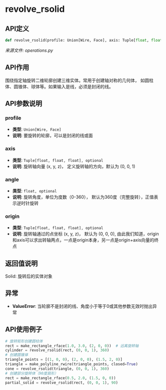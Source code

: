 # revolve_rsolid

## API定义

```python
def revolve_rsolid(profile: Union[Wire, Face], axis: Tuple[float, float, float] = (0, 0, 1), angle: float = 360, origin: Tuple[float, float, float] = (0, 0, 0)) -> Solid
```

*来源文件: operations.py*

## API作用

围绕指定轴旋转二维轮廓创建三维实体。常用于创建轴对称的几何体，
如圆柱体、圆锥体、球体等。如果输入是线，必须是封闭的线。

## API参数说明

### profile

- **类型**: `Union[Wire, Face]`
- **说明**: 要旋转的轮廓，可以是封闭的线或面

### axis

- **类型**: `Tuple[float, float, float], optional`
- **说明**: 旋转轴向量 (x, y, z)， 定义旋转轴的方向，默认为 (0, 0, 1)

### angle

- **类型**: `float, optional`
- **说明**: 旋转角度，单位为度数（0-360）， 默认为360度（完整旋转），正值表示逆时针旋转

### origin

- **类型**: `Tuple[float, float, float], optional`
- **说明**: 旋转轴通过的点坐标 (x, y, z)， 默认为 (0, 0, 0), 由此我们知道，origin和axis可以求出转轴两点，一点是origin本身，另一点是origin+axis向量的终点

## 返回值说明

Solid: 旋转后的实体对象

## 异常

- **ValueError**: 当轮廓不是封闭的线、角度小于等于0或其他参数无效时抛出异常

## API使用例子

```python
# 旋转矩形创建圆柱体
rect = make_rectangle_rface(1.0, 3.0, (2, 0, 0))  # 远离旋转轴
cylinder = revolve_rsolid(rect, (0, 0, 1), 360)
# 创建圆锥体
triangle_points = [(1, 0, 0), (2, 0, 0), (1.5, 2, 0)]
triangle = make_polyline_rwire(triangle_points, closed=True)
cone = revolve_rsolid(triangle, (0, 0, 1), 360)
# 创建部分旋转体（90度扇形）
rect = make_rectangle_rface(0.5, 2.0, (1.5, 0, 0))
partial_solid = revolve_rsolid(rect, (0, 0, 1), 90)
```
